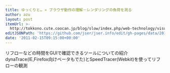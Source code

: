 ```yaml
---
title: ゆっくりと… » ブラウザ動作の理解－レンダリングの負荷を測る
author: azu
layout: post
itemUrl: >-
  http://tokkono.cute.coocan.jp/blog/slow/index.php/web-technology/visualization-of-rendering-activity/
editJSONPath: 'https://github.com/jser/jser.info/edit/gh-pages/data/2011/02/index.json'
date: '2011-02-15T09:15:00+00:00'
---
```

リフローなどの時間をGUIで確認できるツールについての紹介
dynaTrace(IE,Firefox向けベータもでた)とSpeedTracer(Webkit)を使ってリフローの観測
